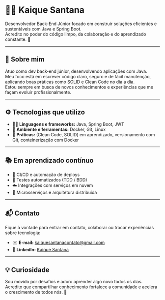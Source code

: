 # 👨‍💻 Kaique Santana

Desenvolvedor Back-End Júnior focado em construir soluções eficientes e sustentáveis com Java e Spring Boot.  
Acredito no poder do código limpo, da colaboração e do aprendizado constante. 🚀

---

## 🧠 Sobre mim

Atuo como dev back-end júnior, desenvolvendo aplicações com Java.  
Meu foco está em escrever código claro, seguro e de fácil manutenção, aplicando boas práticas como SOLID e Clean Code no dia a dia.  
Estou sempre em busca de novos conhecimentos e experiências que me façam evoluir profissionalmente.

---

## ⚙️ Tecnologias que utilizo

- 🧑‍💻 **Linguagens e frameworks:** Java, Spring Boot, JWT  
- 🐳 **Ambiente e ferramentas:** Docker, Git, Linux  
- 🧼 **Práticas:** (Clean Code, SOLID) em aprendizado, versionamento com Git, conteinerização com Docker

---

## 📚 Em aprendizado contínuo

- 🔄 CI/CD e automação de deploys  
- 🧪 Testes automatizados (TDD / BDD)  
- ☁️ Integrações com serviços em nuvem  
- 🧩 Microsserviços e arquitetura distribuída

---

## 📬 Contato

Fique à vontade para entrar em contato, colaborar ou trocar experiências sobre tecnologia:

- ✉️ **E-mail:** kaiquesantanacontato@gmail.com  
- 💼 **LinkedIn:** [Kaique Santana](https://www.linkedin.com/in/contatokaiquesantana/) 

---

## 💡 Curiosidade

Sou movido por desafios e adoro aprender algo novo todos os dias.  
Acredito que compartilhar conhecimento fortalece a comunidade e acelera o crescimento de todos nós. 🌱
